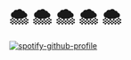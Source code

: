 # 🌨️ 🌨️ 🌨️ 🌨️ 🌨️ 

[![spotify-github-profile](https://spotify-github-profile.vercel.app/api/view?uid=hhayleyowens&cover_image=true&theme=natemoo-re&show_offline=false&background_color=121212&interchange=false&bar_color=ffffff&bar_color_cover=true)](https://github.com/kittinan/spotify-github-profile)

<!-- <img width="500" alt="image" src="https://github.com/haowens/haowens/assets/69762131/88d6f8eb-7bab-4b40-acff-86f725473e69"/> -->



<!--
**haowens/haowens** is a ✨ _special_ ✨ repository because its `README.md` (this file) appears on your GitHub profile.

Here are some ideas to get you started:

- 🔭 I’m currently working on ...
- 🌱 I’m currently learning ...
- 👯 I’m looking to collaborate on ...
- 🤔 I’m looking for help with ...
- 💬 Ask me about ...
- 📫 How to reach me: ...
- 😄 Pronouns: ...
- ⚡ Fun fact: ...
-->
